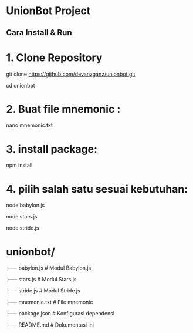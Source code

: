 # UnionBot Project

## Cara Install & Run


# 1. Clone Repository
   
  git clone https://github.com/devanzganz/unionbot.git

  cd unionbot

# 2. Buat file mnemonic :
   
  nano mnemonic.txt

# 3. install package:
   
  npm install

# 4. pilih salah satu sesuai kebutuhan:

  node babylon.js

  node stars.js

  node stride.js

# unionbot/

  ├── babylon.js       # Modul Babylon.js

  ├── stars.js         # Modul Stars.js

  ├── stride.js        # Modul Stride.js

  ├── mnemonic.txt     # File mnemonic 

  ├── package.json     # Konfigurasi dependensi

  └── README.md        # Dokumentasi ini
